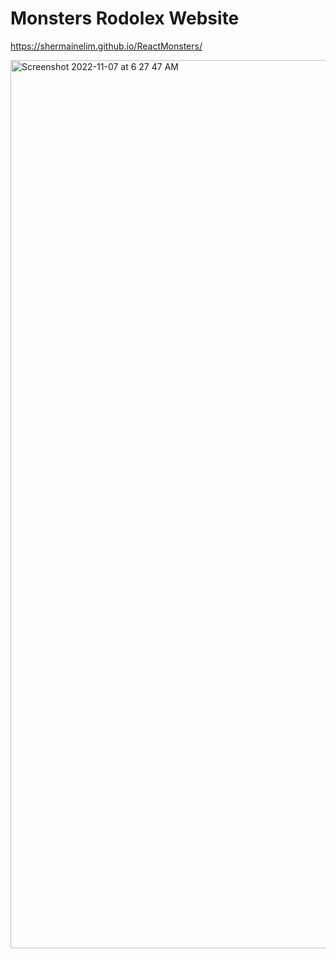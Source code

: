 # Monsters Rodolex Website

https://shermainelim.github.io/ReactMonsters/

<img width="1421" alt="Screenshot 2022-11-07 at 6 27 47 AM" src="https://user-images.githubusercontent.com/65886071/200198613-d3bad752-d4f8-4b8a-8ad1-cbdbfe252a30.png">

